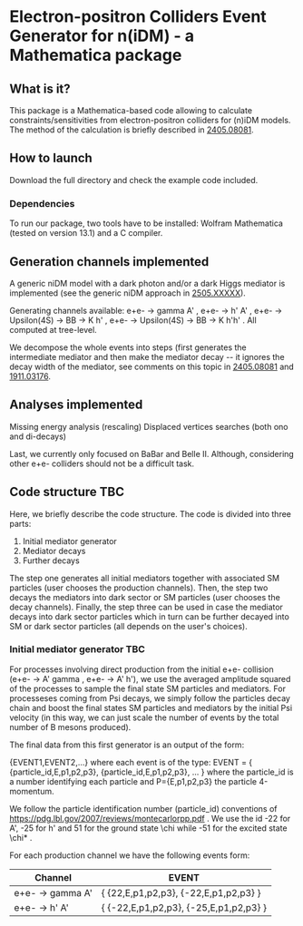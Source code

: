 # Electron-positron Colliders Event Generator for n(iDM) - a Mathematica package

## What is it?

This package is a Mathematica-based code allowing to calculate constraints/sensitivities from electron-positron colliders for (n)iDM models. The method of the calculation is briefly described in [2405.08081](https://arxiv.org/abs/2405.08081). 


## How to launch

Download the full directory and check the example code included.


### Dependencies

To run our package, two tools have to be installed: Wolfram Mathematica (tested on version 13.1) and a C compiler. 


## Generation channels implemented

A generic niDM model with a dark photon and/or a dark Higgs mediator is implemented (see the generic niDM approach in [2505.XXXXX](https://arxiv.org/abs/2505.xxxxx)). 

Generating channels available: e+e- -> gamma A' , e+e- -> h' A' , e+e- -> Upsilon(4S) -> BB -> K h' , e+e- -> Upsilon(4S) -> BB -> K h'h' . All computed at tree-level.

We decompose the whole events into steps (first generates the intermediate mediator and then make the mediator decay -- it ignores the decay width of the mediator, see comments on this topic in [2405.08081](https://arxiv.org/abs/2405.08081) and [1911.03176](https://arxiv.org/abs/1911.03176).


## Analyses implemented

Missing energy analysis (rescaling)
Displaced vertices searches (both ono and di-decays)

Last, we currently only focused on BaBar and Belle II. Although, considering other e+e- colliders should not be a difficult task.


## Code structure TBC

Here, we briefly describe the code structure. The code is divided into three parts:
1. Initial mediator generator
2. Mediator decays
3. Further decays

The step one generates all initial mediators together with associated SM particles (user chooses the production channels). Then, the step two decays the mediators into dark sector or SM particles (user chooses the decay channels). Finally, the step three can be used in case the mediator decays into dark sector particles which in turn can be further decayed into SM or dark sector particles (all depends on the user's choices). 

### Initial mediator generator TBC 

For processes involving direct production from the initial e+e- collision (e+e- -> A' gamma , e+e- -> A' h'), we use the averaged amplitude squared of the processes to sample the final state SM particles and mediators. 
For processeses coming from Psi decays, we simply follow the particles decay chain and boost the final states SM particles and mediators by the initial Psi velocity (in this way, we can just scale the number of events by the total number of B mesons produced). 

The final data from this first generator is an output of the form:

{EVENT1,EVENT2,...} where each event is of the type: 
EVENT = { {particle_id,E,p1,p2,p3}, {particle_id,E,p1,p2,p3}, ... } where the particle_id is a number identifying each particle and P={E,p1,p2,p3} the particle 4-momentum.

We follow the particle identification number (particle_id) conventions of https://pdg.lbl.gov/2007/reviews/montecarlorpp.pdf . We use the id -22 for A', -25 for h' and 51 for the ground state \chi while -51 for the excited state \chi* .

For each production channel we have the following events form: 

| Channel  | EVENT |
| ------------- | ------------- |
| e+e- -> gamma A'  |  { {22,E,p1,p2,p3}, {-22,E,p1,p2,p3} } |
| e+e- -> h' A'  | { {-22,E,p1,p2,p3}, {-25,E,p1,p2,p3} }  |

  
